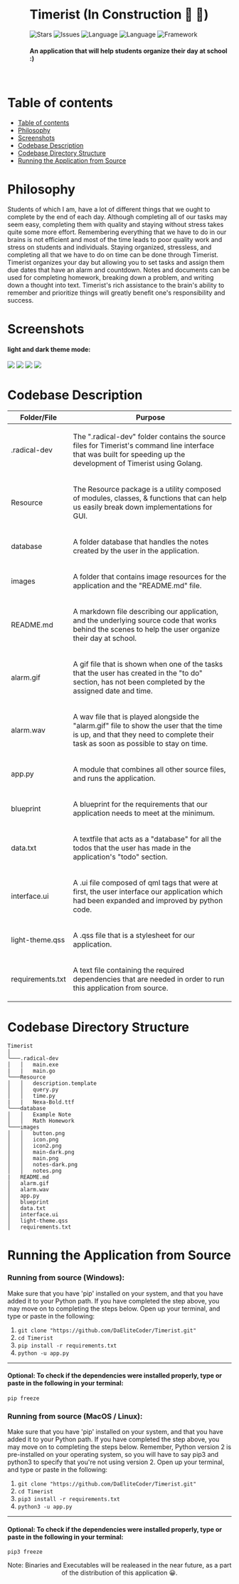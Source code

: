 <div style="margin-left: 50px">
<h1>Timerist (In Construction 👷 🚧)</h1>
<img alt="Stars" src="https://img.shields.io/badge/build-passing-brightgreen">
<img alt="Issues" src="https://img.shields.io/github/issues-raw/DaEliteCoder/Timerist">
<img alt="Language" src="https://img.shields.io/badge/language-python-blue.svg">
<img alt="Language" src="https://img.shields.io/badge/language-golang-red.svg">
<img alt="Framework" src="https://img.shields.io/badge/framework-PyQt5-blue.svg">
  
<h4>An application that will help students organize their day at school :)</h4>
</div>
<br>


Table of contents
=================
<!--ts-->
   * [Table of contents](#Table-of-contents)
   * [Philosophy](#Philosophy)
   * [Screenshots](#Screenshots)
   * [Codebase Description](#Codebase-Description)
   * [Codebase Directory Structure](#Codebase-Directory-Structure)
   * [Running the Application from Source](#Running-the-Application-from-Source)
<!--te-->

Philosophy
===
Students of which I am, have a lot of different things that we ought to complete by the end of each day. Although completing all of our tasks may seem easy, completing them with quality and staying without stress takes quite some more effort. Remembering everything that we have to do in our brains is not efficient and most of the time leads to poor quality work and stress on students and individuals. Staying organized, stressless, and completing all that we have to do on time can be done through Timerist. Timerist organizes your day but allowing you to set tasks and assign them due dates that have an alarm and countdown. Notes and documents can be used for completing homework, breaking down a problem, and writing down a thought into text. Timerist's rich assistance to the brain's ability to remember and prioritize things will greatly benefit one's responsibility and success.


Screenshots
===
#### light and dark theme mode:
<img src="images/main.png">
<img src="images/notes.png">
<img src="images/main-dark.png">
<img src="images/notes-dark.png">



Codebase Description
===
| Folder/File     | Purpose       
| -------------   |:-------------:
| .radical-dev    | <p align="left">The ".radical-dev" folder contains the source files for Timerist's command line interface that was built for speeding up the development of Timerist using Golang.</p>
| Resource        | <p align="left">The Resource package is a utility composed of modules, classes, & functions that can help us easily break down implementations for GUI.</p> 
| database        | <p align="left">A folder database that handles the notes created by the user in the application.</p>      
| images          | <p align="left">A folder that contains image resources for the application and the "README.md" file.</p>
| README.md       | <p align="left">A markdown file describing our application, and the underlying source code that works behind the scenes to help the user organize their day at school.</p>
| alarm.gif       | <p align="left">A gif file that is shown when one of the tasks that the user has created in the "to do" section, has not been completed by the assigned date and time.</p>
| alarm.wav       | <p align="left">A wav file that is played alongside the "alarm.gif" file to show the user that the time is up, and that they need to complete their task as soon as possible to stay on time.</p>
| app.py          | <p align="left">A module that combines all other source files, and runs the application.</p>
| blueprint       | <p align="left">A blueprint for the requirements that our application needs to meet at the minimum.</p>
| data.txt        | <p align="left">A textfile that acts as a "database" for all the todos that the user has made in the application's "todo" section.</p>
| interface.ui    | <p align="left">A .ui file composed of qml tags that were at first, the user interface our application which had been expanded and improved by python code.</p>
| light-theme.qss | <p align="left">A .qss file that is a stylesheet for our application.</p>
| requirements.txt | <p align="left">A text file containing the required dependencies that are needed in order to run this application from source.</p>

Codebase Directory Structure
===
```
Timerist
│
└───.radical-dev
│   │   main.exe
|   |   main.go   
└───Resource
│   │   description.template
│   │   query.py
│   │   time.py
|   |   Nexa-Bold.ttf
└───database
│   │   Example Note     
│   │   Math Homework
└───images
│   │   button.png
│   │   icon.png
│   │   icon2.png
│   │   main-dark.png
│   │   main.png
│   │   notes-dark.png
│   │   notes.png
|   README.md   
│   alarm.gif
│   alarm.wav
│   app.py
│   blueprint
│   data.txt
│   interface.ui
│   light-theme.qss
│   requirements.txt
```

Running the Application from Source
===
### Running from source (Windows):
Make sure that you have 'pip' installed on your system, and that you have added it to your Python path.
If you have completed the step above, you may move on to completing the steps below.
Open up your terminal, and type or paste in the following:
1. `git clone "https://github.com/DaEliteCoder/Timerist.git"`
2. `cd Timerist`
3. `pip install -r requirements.txt`
4. `python -u app.py`
---
#### Optional: To check if the dependencies were installed properly, type or paste in the following in your terminal: 
`pip freeze`
### Running from source (MacOS / Linux):
Make sure that you have 'pip' installed on your system, and that you have added it to your Python path.
If you have completed the step above, you may move on to completing the steps below. Remember, Python version 2 is pre-installed on your operating system, so you will have to say pip3 and python3 to specify that you're not using version 2.
Open up your terminal, and type or paste in the following:
1. `git clone "https://github.com/DaEliteCoder/Timerist.git"`
2. `cd Timerist`
3. `pip3 install -r requirements.txt`
4. `python3 -u app.py`
---
#### Optional: To check if the dependencies were installed properly, type or paste in the following in your terminal: 
`pip3 freeze`

<p align="center">Note: Binaries and Executables will be realeased in the near future, as a part of the distribution of this application 😀.</p>






